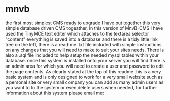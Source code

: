 # mnvb
the first most simplest CMS ready to upgrade
I have put together this very simple database driven CMS togeather,
In this version of MnvB-CMS I have used the TinyMCE text editer which attaches to the textarea selector "content" 
everything is saved into a database and there is a tidy little link tree on the left,
there is a read me .txt file included with simple instructions on any changes that you will need to make to suit your sites needs,
There is also a .sql file included to help setup the needed mysql tables within your database.
once this system is installed onto your server you will find there is an admin area for which you will need to create a user and password to edit the page contents.
As clearly stated at the top of this readme this is a very basic system and is only designed to work for a very small website such as a personal site or very small company you can add as many admin users as you want to to the system or even delete users when needed,
for further information about this system please email me:
